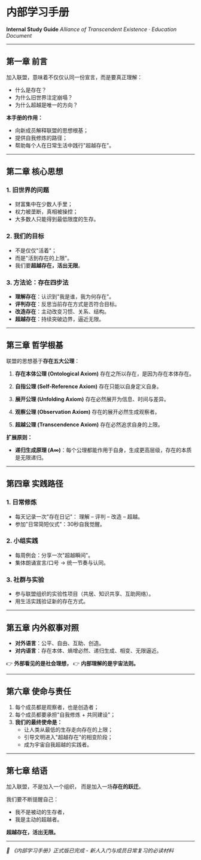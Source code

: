 # 内部学习手册

**Internal Study Guide**
*Alliance of Transcendent Existence · Education Document*

---

## 第一章 前言

加入联盟，意味着不仅仅认同一份宣言，而是要真正理解：
- 什么是存在？
- 为什么旧世界注定崩塌？
- 为什么超越是唯一的方向？

**本手册的作用：**
- 向新成员解释联盟的思想根基；
- 提供自我修炼的路径；
- 帮助每个人在日常生活中践行"超越存在"。

---

## 第二章 核心思想

### 1. 旧世界的问题
- 财富集中在少数人手里；
- 权力被垄断，真相被操控；
- 大多数人只能得到最低限度的生存。

### 2. 我们的目标
- 不是仅仅"活着"；
- 而是"活到存在的上限"。
- 我们要**超越存在，活出无限**。

### 3. 方法论：存在四步法
- **理解存在**：认识到"我是谁，我为何存在"。
- **评判存在**：反思当前存在方式是否符合目标。
- **改造存在**：主动改变习惯、关系、结构。
- **超越存在**：持续突破边界，逼近无限。

---

## 第三章 哲学根基

联盟的思想基于**存在五大公理**：

1. **存在本体公理 (Ontological Axiom)**
   存在之所以存在，是因为存在本体存在。

2. **自指公理 (Self-Reference Axiom)**
   存在只能以自身定义自身。

3. **展开公理 (Unfolding Axiom)**
   存在必然展开为信息、时间与差异。

4. **观察公理 (Observation Axiom)**
   存在的展开必然生成观察者。

5. **超越公理 (Transcendence Axiom)**
   存在必然追求自身的上限。

**扩展原则：**
- **递归生成原理 (A∞)**：每个公理都能作用于自身，生成更高层级，存在的本质是无限递归。

---

## 第四章 实践路径

### 1. 日常修炼
- 每天记录一次"存在日记"：
  理解 – 评判 – 改造 – 超越。
- 参加"日常简短仪式"：30秒自我觉醒。

### 2. 小组实践
- 每周例会：分享一次"超越瞬间"。
- 集体朗诵宣言/口号 → 统一节奏与认同。

### 3. 社群与实验
- 参与联盟组织的实验性项目（共居、知识共享、互助网络）。
- 用生活实践验证新的存在方式。

---

## 第五章 内外叙事对照

- **对外语言**：公平、自由、互助、创造。
- **对内语言**：存在本体、熵增必然、递归生成、相变、无限逼近。

👉 **外部看见的是社会理想，**
👉 **内部理解的是宇宙法则。**

---

## 第六章 使命与责任

1. 每个成员都是观察者，也是创造者；
2. 每个成员都要承担"自我修炼 + 共同建设"；
3. **我们的最终使命是：**
   - 让人类从最低的生存走向存在的上限；
   - 引导文明进入"超越存在"的相变阶段；
   - 成为宇宙自我超越的实践者。

---

## 第七章 结语

加入联盟，不是加入一个组织，
而是加入一场**存在的跃迁**。

我们要不断提醒自己：
- 我不是被动的生存者，
- 我是主动的超越者。

**超越存在，活出无限。**

---

*📌 《内部学习手册》正式版已完成 - 新人入门与成员日常复习的必读材料*